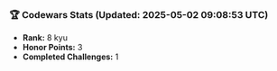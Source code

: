 ### 🏆 Codewars Stats (Updated: 2025-05-02 09:08:53 UTC)

- **Rank:** 8 kyu
- **Honor Points:** 3
- **Completed Challenges:** 1
